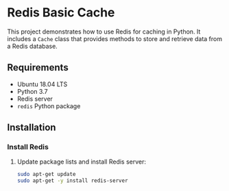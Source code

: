 # Redis Basic Cache

This project demonstrates how to use Redis for caching in Python. It includes a `Cache` class that provides methods to store and retrieve data from a Redis database.

## Requirements

- Ubuntu 18.04 LTS
- Python 3.7
- Redis server
- `redis` Python package

## Installation

### Install Redis

1. Update package lists and install Redis server:
   ```bash
   sudo apt-get update
   sudo apt-get -y install redis-server
